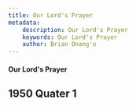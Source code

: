 ```yaml
---
title: Our Lord's Prayer
metadata:
    description: Our Lord's Prayer
    keywords: Our Lord's Prayer
    author: Brian Onang'o
---
```


#### Our Lord's Prayer

## 1950 Quater 1
